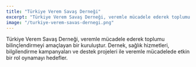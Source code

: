 ```yaml
---
title: "Türkiye Verem Savaş Derneği"
excerpt: "Türkiye Verem Savaş Derneği, veremle mücadele ederek toplumu bilinçlendirmeyi amaçlayan bir kuruluştur."
image: "/turkiye-verem-savas-dernegi.png"
---
```


Türkiye Verem Savaş Derneği, veremle mücadele ederek toplumu bilinçlendirmeyi amaçlayan bir kuruluştur. Dernek, sağlık hizmetleri, bilgilendirme kampanyaları ve destek projeleri ile veremle mücadelede etkin bir rol oynamayı hedefler.

